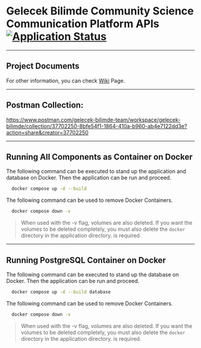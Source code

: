 # Gelecek Bilimde Community Science Communication Platform APIs [![Application Status](https://github.com/gelecekbilimde/gelecekbilimde-backend/actions/workflows/application-health-checker.yml/badge.svg)](https://github.com/gelecekbilimde/gelecekbilimde-backend/actions/workflows/application-health-checker.yml)

---

## Project Documents

For other information, you can check [Wiki](https://github.com/gelecekbilimde/gelecekbilimde-backend/wiki)
Page.

---

## Postman Collection:

https://www.postman.com/gelecek-bilimde-team/workspace/gelecek-bilimde/collection/37702250-8bfe54f1-1864-410a-b960-ab4e7122dd3e?action=share&creator=37702250

---

## Running All Components as Container on Docker

The following command can be executed to stand up the application and database on Docker.
Then the application can be run and proceed.

```bash
  docker compose up -d --build
```

The following command can be used to remove Docker Containers.

```bash
  docker compose down -v
```

> When used with the -v flag, volumes are also deleted.
> If you want the volumes to be deleted completely, you must also delete the `docker` directory in the application
> directory.
> is required.

---

## Running PostgreSQL Container on Docker

The following command can be executed to stand up the database on Docker.
Then the application can be run and proceed.

```bash
  docker compose up -d --build database
```

The following command can be used to remove Docker Containers.

```bash
  docker compose down -v
```

> When used with the -v flag, volumes are also deleted.
> If you want the volumes to be deleted completely, you must also delete the `docker` directory in the application
> directory.
> is required.

